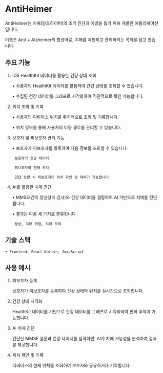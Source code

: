 # AntiHeimer

AntiHeimer는 치매(알츠하이머)의 조기 진단과 예방을 돕기 위해 개발된 애플리케이션입니다.

이름은 Anti + Alzheimer의 합성어로, 치매를 예방하고 관리하려는 목적을 담고 있습니다.

## 주요 기능

1.  iOS HealthKit 데이터를 활용한 건강 상태 조회

    • 사용자의 HealthKit 데이터를 활용하여 건강 상태를 조회할 수 있습니다.

    • 수집된 건강 데이터를 그래프로 시각화하여 직관적으로 확인 가능합니다.

2.  위치 조회 및 기록

    • 사용자의 디바이스 위치를 주기적으로 조회 및 기록합니다.

    • 위치 정보를 통해 사용자의 이동 경로를 관리할 수 있습니다.

3.  보호자 및 피보호자 관리 기능

    • 보호자가 피보호자를 등록하여 다음 정보를 조회할 수 있습니다:

         보호자의 건강 데이터

         피보호자의 현재 위치

         긴급 상황 시 피보호자의 위치 확인 및 대처가 가능합니다.

4.  AI를 활용한 치매 진단

    • MMSE(간이 정신상태 검사)와 건강 데이터를 결합하여 AI 기반으로 치매를 진단합니다.

    • 결과는 다음 세 가지로 분류됩니다

         정상, 치매 위험, 치매 주의

## 기술 스택

    • Frontend: React Native, JavaScript

## 사용 예시

1. 피보호자 등록

   보호자가 피보호자를 등록하여 건강 상태와 위치를 실시간으로 조회합니다.

2. 건강 상태 시각화

   HealthKit 데이터를 기반으로 건강 데이터를 그래프로 시각화하여 변화 추적이 가능합니다.

3. AI 치매 진단

   간단한 MMSE 설문과 건강 데이터를 입력하면, AI가 치매 가능성을 분석하여 결과를 제공합니다.

4. 위치 확인 및 기록

   디바이스의 현재 위치를 조회하여 보호자와 공유하거나 기록합니다.
